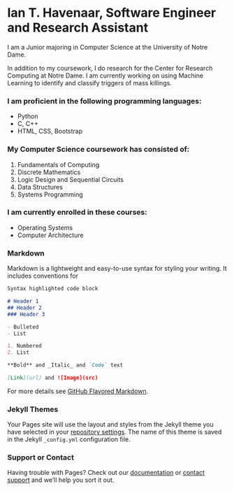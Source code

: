 # Ian T. Havenaar, Software Engineer and Research Assistant
I am a Junior majoring in Computer Science at the University of Notre Dame. 

In addition to my coursework, I do research for the Center for Research Computing at Notre Dame. I am currently working on using Machine Learning to identify and classify triggers of mass killings. 

### I am proficient in the following programming languages:
- Python
- C, C++
- HTML, CSS, Bootstrap

### My Computer Science coursework has consisted of:
1. Fundamentals of Computing
2. Discrete Mathematics
3. Logic Design and Sequential Circuits
4. Data Structures
5. Systems Programming

### I am currently enrolled in these courses:
- Operating Systems
- Computer Architecture


### Markdown

Markdown is a lightweight and easy-to-use syntax for styling your writing. It includes conventions for

```markdown
Syntax highlighted code block

# Header 1
## Header 2
### Header 3

- Bulleted
- List

1. Numbered
2. List

**Bold** and _Italic_ and `Code` text

[Link](url) and ![Image](src)
```

For more details see [GitHub Flavored Markdown](https://guides.github.com/features/mastering-markdown/).

### Jekyll Themes

Your Pages site will use the layout and styles from the Jekyll theme you have selected in your [repository settings](https://github.com/ithave313/ithavenaar.github.io/settings/pages). The name of this theme is saved in the Jekyll `_config.yml` configuration file.

### Support or Contact

Having trouble with Pages? Check out our [documentation](https://docs.github.com/categories/github-pages-basics/) or [contact support](https://support.github.com/contact) and we’ll help you sort it out.
